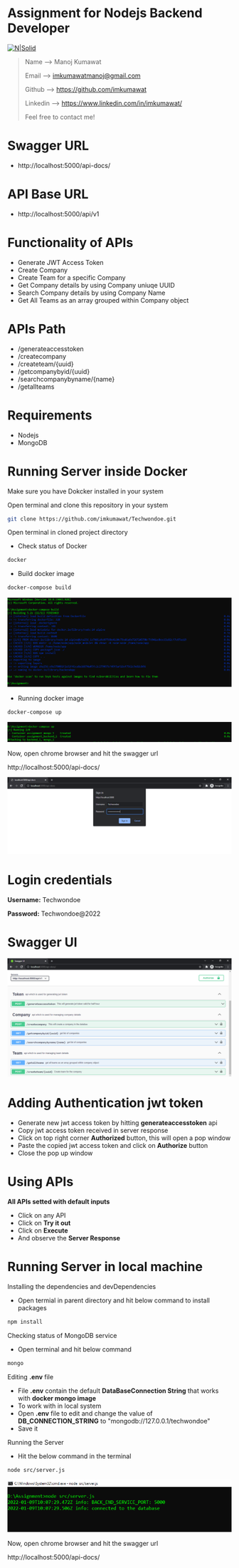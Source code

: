 # Assignment for Nodejs Backend Developer
[![N|Solid](https://d33wubrfki0l68.cloudfront.net/images/4631b269ae8b8184c5d3993fba626469581f59cf/logo.png)](https://www.techwondoe.com/)
> Name --> Manoj Kumawat
> 
> Email --> imkumawatmanoj@gmail.com
> 
> Github --> https://github.com/imkumawat
> 
> Linkedin --> https://www.linkedin.com/in/imkumawat/
>
> Feel free to contact me!


# Swagger URL
- http://localhost:5000/api-docs/

# API Base URL
- http://localhost:5000/api/v1

# Functionality of APIs

- Generate JWT Access Token
- Create Company
- Create Team for a specific Company
- Get Company details by using Company uniuqe UUID
- Search Company details by using Company Name
- Get All Teams as an array grouped within Company object

# APIs Path

- /generateaccesstoken
- /createcompany
- /createteam/{uuid}
- /getcompanybyid/{uuid}
- /searchcompanybyname/{name}
- /getallteams

# Requirements

- Nodejs
- MongoDB 

# Running Server inside Docker
Make sure you have Dokcker installed in your system

Open terminal and clone this repository in your system

```sh
git clone https://github.com/imkumawat/Techwondoe.git
```
Open terminal in cloned project directory

- Check status of Docker
```sh
docker
```

- Build docker image
```sh
docker-compose build
```
![](images/docker-compose-build.PNG)
- Running docker image
```sh
docker-compose up
```
![](images/docker-compose-up.PNG)


Now, open chrome browser and hit the swagger url

http://localhost:5000/api-docs/

![](images/swaggerlogin.PNG)

# Login credentials
__Username:__ Techwondoe

__Password:__ Techwondoe@2022

# Swagger UI

![](images/swaggerui.PNG)

# Adding Authentication jwt token

- Generate new jwt access token by hitting **generateaccesstoken** api
- Copy jwt access token received in server response
- Click on top right corner **Authorized** button, this will open a pop window
- Paste the copied jwt access token and click on **Authorize** button
- Close the pop up window

# Using APIs
__All APIs setted with default inputs__
- Click on any API
- Click on __Try it out__
- Click on __Execute__ 
- And observe the __Server Response__

# Running Server in local machine

Installing the dependencies and devDependencies

- Open termial in parent directory and hit below command to install packages
```sh
npm install
```

Checking status of MongoDB service

- Open terminal and hit below command

```sh
mongo
```
Editing **.env** file
- File **.env** contain the default **DataBaseConnection String** that works with **docker mongo image**
- To work with in local system
- Open **.env** file to edit and change the value of **DB_CONNECTION_STRING** to "mongodb://127.0.0.1/techwondoe"
- Save it

Running the Server

- Hit the below command in the terminal

```sh
node src/server.js
```
![](images/localserver.PNG)

Now, open chrome browser and hit the swagger url

http://localhost:5000/api-docs/
